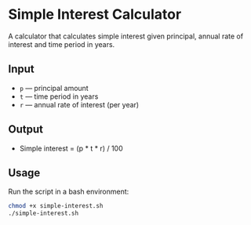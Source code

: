 # Simple Interest Calculator

A calculator that calculates simple interest given principal, annual rate of interest and time period in years.

## Input
- `p` — principal amount
- `t` — time period in years
- `r` — annual rate of interest (per year)

## Output
- Simple interest = (p * t * r) / 100

## Usage
Run the script in a bash environment:
```bash
chmod +x simple-interest.sh
./simple-interest.sh
